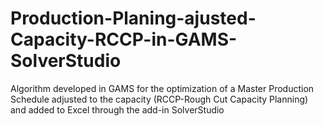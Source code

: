 # Production-Planing-ajusted-Capacity-RCCP-in-GAMS-SolverStudio
Algorithm developed in GAMS for the optimization of a Master Production Schedule adjusted to the capacity (RCCP-Rough Cut Capacity Planning) and added to Excel through the add-in SolverStudio
